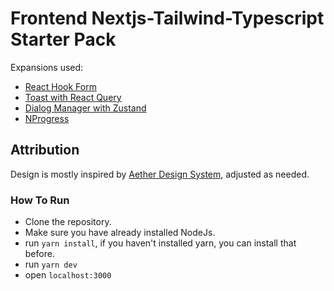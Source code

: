 # Frontend Nextjs-Tailwind-Typescript Starter Pack

Expansions used:

- [React Hook Form](https://github.com/theodorusclarence/expansion-pack#react-hook-form)
- [Toast with React Query](https://github.com/theodorusclarence/expansion-pack#react-query)
- [Dialog Manager with Zustand](https://github.com/theodorusclarence/expansion-pack#react-query)
- [NProgress](https://github.com/theodorusclarence/expansion-pack#nprogress)

## Attribution

Design is mostly inspired by [Aether Design System](https://aether.thcl.dev/), adjusted as needed.

<!-- STARTERCONF
favicon generator:
- https://www.favicon-generator.org/
- https://favicon.io/favicon-converter/
-->

### How To Run
- Clone the repository.
- Make sure you have already installed NodeJs.
- run `yarn install`, if you haven't installed yarn, you can install that before.
- run `yarn dev`
- open `localhost:3000`
